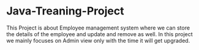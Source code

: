 # Java-Treaning-Project
This Project is about Employee management system where we can store the details of the employee and update and remove as well. In this project we mainly focuses on Admin view only with the time it will get upgraded.
